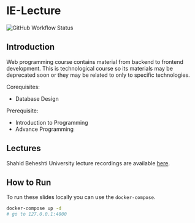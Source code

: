 # IE-Lecture

![GitHub Workflow Status](https://img.shields.io/github/workflow/status/sbu-ce/ie-lecture/gh-pages?label=gh-pages&logo=github&style=flat-square)

## Introduction

Web programming course contains material from backend to frontend development.
This is technological course so its materials may be deprecated soon or they may be related to only to specific technologies.

Corequisites:

- Database Design

Prerequisite:

- Introduction to Programming
- Advance Programming

## Lectures

Shahid Beheshti University lecture recordings are available [here](http://dl.1995parham.ir/sbu/).

## How to Run

To run these slides locally you can use the `docker-compose`.

```sh
docker-compose up -d
# go to 127.0.0.1:4000
```
